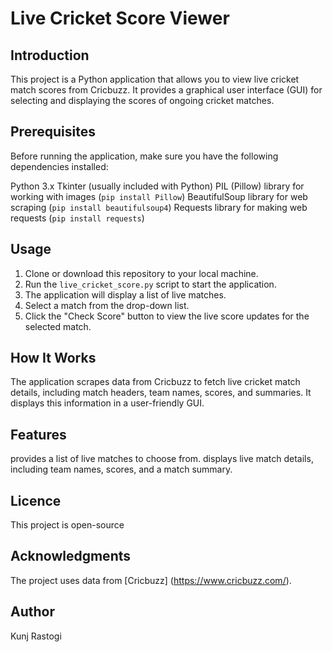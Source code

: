 # Live Cricket Score Viewer

## Introduction
This project is a Python application that allows you to view live cricket match scores from Cricbuzz. It provides a graphical user interface (GUI) for selecting and displaying the scores of ongoing cricket matches.

## Prerequisites
Before running the application, make sure you have the following dependencies installed:

Python 3.x
Tkinter (usually included with Python)
PIL (Pillow) library for working with images (`pip install Pillow`)
BeautifulSoup library for web scraping (`pip install beautifulsoup4`)
Requests library for making web requests (`pip install requests`)

## Usage
1. Clone or download this repository to your local machine.
2. Run the `live_cricket_score.py` script to start the application.
3. The application will display a list of live matches.
4. Select a match from the drop-down list.
5. Click the "Check Score" button to view the live score updates for the selected match.

## How It Works
The application scrapes data from Cricbuzz to fetch live cricket match details, including match headers, team names, scores, and summaries. It displays this information in a user-friendly GUI.

## Features
provides a list of live matches to choose from.
displays live match details, including team names, scores, and a match summary.

## Licence
This project is open-source 

## Acknowledgments
The project uses data from [Cricbuzz] (https://www.cricbuzz.com/).

## Author
Kunj Rastogi

